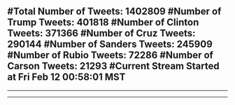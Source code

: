 #Total Number of Tweets: 1402809 
#Number of Trump Tweets: 401818
#Number of Clinton Tweets: 371366
#Number of Cruz Tweets: 290144
#Number of Sanders Tweets: 245909
#Number of Rubio Tweets: 72286
#Number of Carson Tweets: 21293
#Current Stream Started at Fri Feb 12 00:58:01 MST
---
---
---
